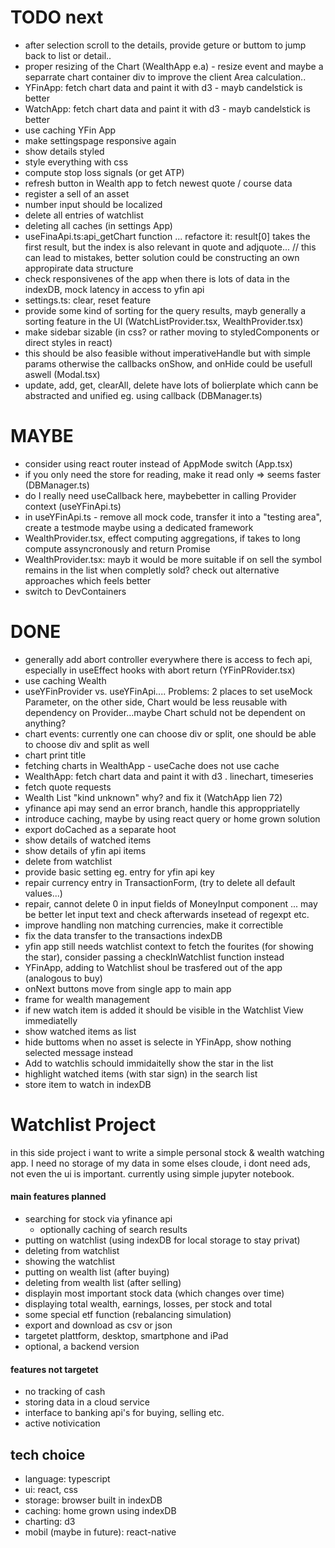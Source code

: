 # TODO next
- after selection scroll to the details, provide geture or buttom to jump back to list or detail..
- proper resizing of the Chart (WealthApp e.a) - resize event and maybe a separrate chart container div to improve the client Area calculation..
- YFinApp: fetch chart data and paint it with d3 - mayb candelstick is better
- WatchApp: fetch chart data and paint it with d3 - mayb candelstick is better
- use caching YFin App
- make settingspage responsive again
- show details styled
- style everything with css
- compute stop loss signals (or get ATP)
- refresh button in Wealth app to fetch newest quote / course data
- register a sell of an asset
- number input should be localized
- delete all entries of watchlist
- deleting all caches (in settings App)
- useFinaApi.ts:api_getChart function ... refactore it: result[0] takes the first result, but the index is also relevant in quote and adjquote...
  //      this can lead to mistakes, better solution could be constructing an own appropirate data structure
- check responsivenes of the app when there is lots of data in the indexDB, mock latency in access to yfin api
- settings.ts: clear, reset feature
- provide some kind of sorting for the query results, mayb generally a sorting feature in the UI (WatchListProvider.tsx, WealthProvider.tsx)
- make sidebar sizable (in css? or rather moving to styledComponents or direct styles in react)
- this should be also feasible without imperativeHandle but with simple params otherwise the callbacks onShow, and onHide could be usefull aswell (Modal.tsx)
- update, add, get, clearAll, delete have lots of bolierplate which cann be abstracted and unified eg. using callback (DBManager.ts)

# MAYBE
+ consider using react router instead of AppMode switch (App.tsx)
+ if you only need the store for reading, make it read only => seems faster (DBManager.ts)
+ do I really need useCallback here, maybebetter in calling Provider context (useYFinApi.ts)
+ in useYFinApi.ts - remove all mock code, transfer it into a "testing area", create a testmode maybe using a dedicated framework
+ WealthProvider.tsx, effect computing aggregations, if takes to long compute assyncronously and return Promise
+ WealthProvider.tsx: mayb it would be more suitable if on sell the symbol remains in the list when completly sold? check out alternative approaches which feels better
+ switch to DevContainers

# DONE
- generally add abort controller everywhere there is access to fech api, especially in useEffect hooks with abort return (YFinPRovider.tsx)
- use caching Wealth
- useYFinProvider vs. useYFinApi.... Problems: 2 places to set useMock Parameter, on the other side, Chart would be less reusable with dependency on Provider...maybe Chart schuld not be dependent on anything?
- chart events: currently one can choose div or split, one should be able to choose div and split as well
- chart print title
- fetching charts in WealthApp - useCache does not use cache
- WealthApp: fetch chart data and paint it with d3 . linechart, timeseries
- fetch quote requests
- Wealth List "kind unknown" why? and fix it (WatchApp lien 72)
- yfinance api may send an error branch, handle this approppriatelly
- introduce caching, maybe by using react query or home grown solution
- export doCached as a separate hoot
- show details of watched items
- show details of yfin api items
- delete from watchlist
- provide basic setting eg. entry for yfin api key
- repair currency entry in TransactionForm, (try to delete all default values...)
- repair, cannot delete 0 in input fields of MoneyInput component ... may be better let input text and check afterwards insetead of regexpt etc.
- improve handling non matching currencies, make it correctible
- fix the data transfer to the transactions indexDB
- yfin app still needs watchlist context to fetch the fourites (for showing the star), consider passing a checkInWatchlist function instead
- YFinApp, adding to Watchlist shoul be trasfered out of the app (analogous to buy)
- onNext buttons move from single app to main app
- frame for wealth management
- if new watch item is added it should be visible in the Watchlist View immediatelly
- show watched items as list
- hide buttoms when no asset is selecte in YFinApp, show nothing selected message instead
- Add to watchlis schould immidaitelly show the star in the list
- highlight watched items (with star sign) in the search list
- store item to watch in indexDB



# Watchlist Project

in this side project i want to write a simple personal stock & wealth watching app. I need no storage of my data in some elses cloude, i dont need ads, not even the ui is important. currently using simple jupyter notebook.

#### main features planned
- searching for stock via yfinance api
    - optionally caching of search results
- putting on watchlist (using indexDB for local storage to stay privat)
- deleting from watchlist
- showing the watchlist
- putting on wealth list (after buying)
- deleting from wealth list (after selling)
- displayin most important stock data (which changes over time)
- displaying total wealth, earnings, losses, per stock and total
- some special etf function (rebalancing simulation)
- export and download as csv or json
- targetet plattform, desktop, smartphone and iPad
- optional, a backend version 

#### features not targetet
- no tracking of cash
- storing data in a cloud service
- interface to banking api's for buying, selling etc.
- active notivication 


## tech choice
- language: typescript
- ui: react, css
- storage: browser built in indexDB
- caching: home grown using indexDB
- charting: d3
- mobil (maybe in future): react-native
